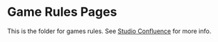 # Game Rules Pages

This is the folder for games rules. See [Studio Confluence](https://igt-ausstudio.atlassian.net/wiki/spaces/ATG9/pages/356220996/Rules+pages) for more info.